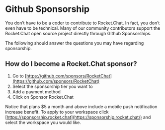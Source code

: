 # Github Sponsorship

You don’t have to be a coder to contribute to Rocket.Chat. In fact, you don’t even have to be technical. Many of our community contributors support the Rocket.Chat open source project directly through Github Sponsorships.

The following should answer the questions you may have regarding sponsorship.

## How do I become a Rocket.Chat sponsor?

1. Go to [https://github.com/sponsors/RocketChat](https://github.com/sponsors/RocketChat)
2. Select the sponsorship tier you want to
3. Add a payment method
4. Click on Sponsor Rocket.Chat

Notice that plans $5 a month and above include a mobile push notification increase benefit. To apply to your workspace click [https://sponsorship.rocket.chat](https://sponsorship.rocket.chat/) and select the workspace you would like.

